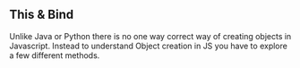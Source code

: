 ## This & Bind 

Unlike Java or Python there is no one way correct way of creating objects in Javascript. Instead to understand Object creation in JS you have to explore a few different methods. 